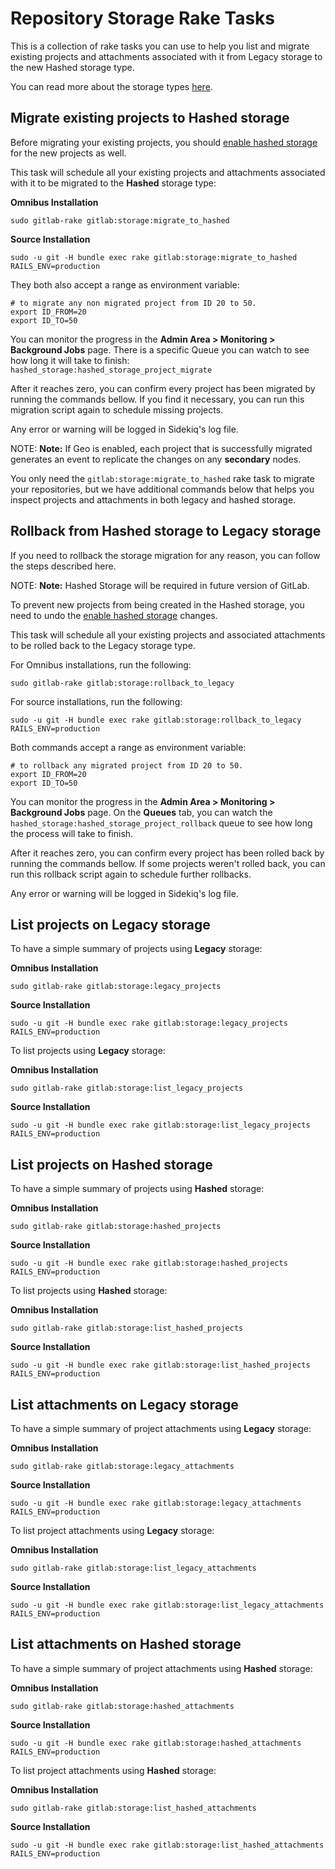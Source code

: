 # Repository Storage Rake Tasks

This is a collection of rake tasks you can use to help you list and migrate
existing projects and attachments associated with it from Legacy storage to
the new Hashed storage type.

You can read more about the storage types [here][storage-types].

## Migrate existing projects to Hashed storage

Before migrating your existing projects, you should
[enable hashed storage][storage-migration] for the new projects as well.

This task will schedule all your existing projects and attachments associated with it to be migrated to the
**Hashed** storage type:

**Omnibus Installation**

```shell
sudo gitlab-rake gitlab:storage:migrate_to_hashed
```

**Source Installation**

```shell
sudo -u git -H bundle exec rake gitlab:storage:migrate_to_hashed RAILS_ENV=production
```

They both also accept a range as environment variable:

```shell
# to migrate any non migrated project from ID 20 to 50.
export ID_FROM=20
export ID_TO=50
```

You can monitor the progress in the **Admin Area > Monitoring > Background Jobs** page.
There is a specific Queue you can watch to see how long it will take to finish:
`hashed_storage:hashed_storage_project_migrate`

After it reaches zero, you can confirm every project has been migrated by running the commands bellow.
If you find it necessary, you can run this migration script again to schedule missing projects.

Any error or warning will be logged in Sidekiq's log file.

NOTE: **Note:**
If Geo is enabled, each project that is successfully migrated generates an event to replicate the changes on any **secondary** nodes.

You only need the `gitlab:storage:migrate_to_hashed` rake task to migrate your repositories, but we have additional
commands below that helps you inspect projects and attachments in both legacy and hashed storage.

## Rollback from Hashed storage to Legacy storage

If you need to rollback the storage migration for any reason, you can follow the steps described here.

NOTE: **Note:** Hashed Storage will be required in future version of GitLab.

To prevent new projects from being created in the Hashed storage,
you need to undo the [enable hashed storage][storage-migration] changes.

This task will schedule all your existing projects and associated attachments to be rolled back to the
Legacy storage type.

For Omnibus installations, run the following:

```shell
sudo gitlab-rake gitlab:storage:rollback_to_legacy
```

For source installations, run the following:

```shell
sudo -u git -H bundle exec rake gitlab:storage:rollback_to_legacy RAILS_ENV=production
```

Both commands accept a range as environment variable:

```shell
# to rollback any migrated project from ID 20 to 50.
export ID_FROM=20
export ID_TO=50
```

You can monitor the progress in the **Admin Area > Monitoring > Background Jobs** page.
On the **Queues** tab, you can watch the `hashed_storage:hashed_storage_project_rollback` queue to see how long the process will take to finish.

After it reaches zero, you can confirm every project has been rolled back by running the commands bellow.
If some projects weren't rolled back, you can run this rollback script again to schedule further rollbacks.

Any error or warning will be logged in Sidekiq's log file.

## List projects on Legacy storage

To have a simple summary of projects using **Legacy** storage:

**Omnibus Installation**

```shell
sudo gitlab-rake gitlab:storage:legacy_projects
```

**Source Installation**

```shell
sudo -u git -H bundle exec rake gitlab:storage:legacy_projects RAILS_ENV=production
```

To list projects using **Legacy** storage:

**Omnibus Installation**

```shell
sudo gitlab-rake gitlab:storage:list_legacy_projects
```

**Source Installation**

```shell
sudo -u git -H bundle exec rake gitlab:storage:list_legacy_projects RAILS_ENV=production

```

## List projects on Hashed storage

To have a simple summary of projects using **Hashed** storage:

**Omnibus Installation**

```shell
sudo gitlab-rake gitlab:storage:hashed_projects
```

**Source Installation**

```shell
sudo -u git -H bundle exec rake gitlab:storage:hashed_projects RAILS_ENV=production
```

To list projects using **Hashed** storage:

**Omnibus Installation**

```shell
sudo gitlab-rake gitlab:storage:list_hashed_projects
```

**Source Installation**

```shell
sudo -u git -H bundle exec rake gitlab:storage:list_hashed_projects RAILS_ENV=production
```

## List attachments on Legacy storage

To have a simple summary of project attachments using **Legacy** storage:

**Omnibus Installation**

```shell
sudo gitlab-rake gitlab:storage:legacy_attachments
```

**Source Installation**

```shell
sudo -u git -H bundle exec rake gitlab:storage:legacy_attachments RAILS_ENV=production
```

To list project attachments using **Legacy** storage:

**Omnibus Installation**

```shell
sudo gitlab-rake gitlab:storage:list_legacy_attachments
```

**Source Installation**

```shell
sudo -u git -H bundle exec rake gitlab:storage:list_legacy_attachments RAILS_ENV=production
```

## List attachments on Hashed storage

To have a simple summary of project attachments using **Hashed** storage:

**Omnibus Installation**

```shell
sudo gitlab-rake gitlab:storage:hashed_attachments
```

**Source Installation**

```shell
sudo -u git -H bundle exec rake gitlab:storage:hashed_attachments RAILS_ENV=production
```

To list project attachments using **Hashed** storage:

**Omnibus Installation**

```shell
sudo gitlab-rake gitlab:storage:list_hashed_attachments
```

**Source Installation**

```shell
sudo -u git -H bundle exec rake gitlab:storage:list_hashed_attachments RAILS_ENV=production
```

[storage-types]: ../repository_storage_types.md
[storage-migration]: ../repository_storage_types.md#how-to-migrate-to-hashed-storage

